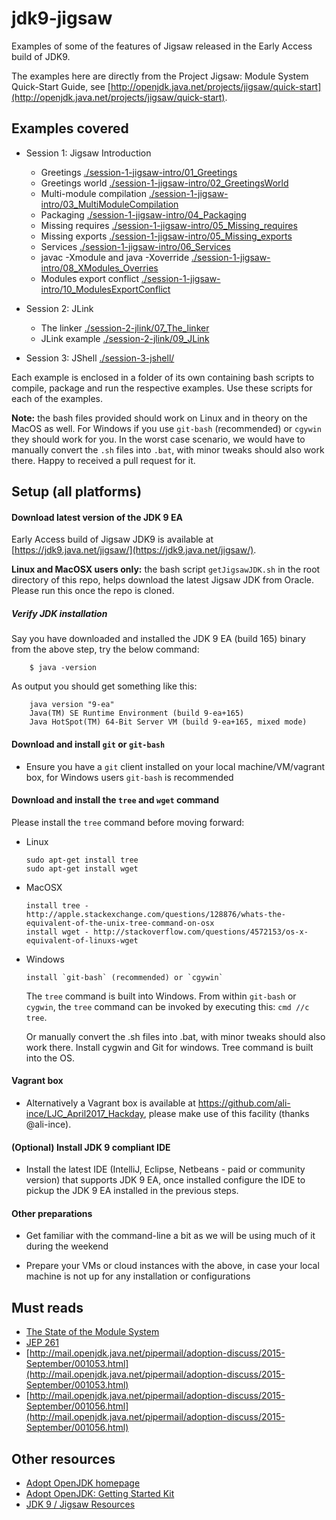 # jdk9-jigsaw

Examples of some of the features of Jigsaw released in the Early Access build of JDK9.

The examples here are directly from the Project Jigsaw: Module System Quick-Start Guide,
see [http://openjdk.java.net/projects/jigsaw/quick-start](http://openjdk.java.net/projects/jigsaw/quick-start).

## Examples covered

- Session 1: Jigsaw Introduction
   - Greetings [./session-1-jigsaw-intro/01_Greetings](./session-1-jigsaw-intro/01_Greetings)
   - Greetings world [./session-1-jigsaw-intro/02_GreetingsWorld](./session-1-jigsaw-intro/02_GreetingsWorld)
   - Multi-module compilation [./session-1-jigsaw-intro/03_MultiModuleCompilation](./session-1-jigsaw-intro/03_MultiModuleCompilation)
   - Packaging [./session-1-jigsaw-intro/04_Packaging](./session-1-jigsaw-intro/04_Packaging)
   - Missing requires [./session-1-jigsaw-intro/05_Missing_requires](./session-1-jigsaw-intro/05_Missing_requires)
   - Missing exports [./session-1-jigsaw-intro/05_Missing_exports](./session-1-jigsaw-intro/05_Missing_exports)
   - Services [./session-1-jigsaw-intro/06_Services](./session-1-jigsaw-intro/06_Services)
   - javac -Xmodule and java -Xoverride [./session-1-jigsaw-intro/08_XModules_Overries](./session-1-jigsaw-intro/08_XModules_Overries)
   - Modules export conflict [./session-1-jigsaw-intro/10_ModulesExportConflict](./session-1-jigsaw-intro/10_ModulesExportConflict)

- Session 2: JLink
   - The linker [./session-2-jlink/07_The_linker](./session-2-jlink/07_The_linker) 
   - JLink example [./session-2-jlink/09_JLink](./session-2-jlink/09_JLink)

- Session 3: JShell [./session-3-jshell/](./session-3-jshell/)   
        
Each example is enclosed in a folder of its own containing bash scripts to compile, package and run the respective examples. Use these scripts for each of the examples.

**Note:** the bash files provided should work on Linux and in theory on the MacOS as well.
For Windows if you use `git-bash` (recommended) or `cgywin` they should work for you. In the worst case scenario, we would have to manually convert the `.sh` files into `.bat`, with minor tweaks
should also work there. Happy to received a pull request for it.

## Setup (all platforms)

#### Download latest version of the JDK 9 EA

Early Access build of Jigsaw JDK9 is available at [https://jdk9.java.net/jigsaw/](https://jdk9.java.net/jigsaw/).

**Linux and MacOSX users only:** the bash script ```getJigsawJDK.sh``` in the root directory of this repo, helps download the latest Jigsaw JDK from Oracle. Please run this once the repo is cloned.

##### Verify JDK installation

Say you have downloaded and installed the JDK 9 EA (build 165) binary from the above step, try the below command:

```
    $ java -version
```

As output you should get something like this:
```
    java version "9-ea"
    Java(TM) SE Runtime Environment (build 9-ea+165)
    Java HotSpot(TM) 64-Bit Server VM (build 9-ea+165, mixed mode)
```

#### Download and install `git` or `git-bash`

- Ensure you have a `git` client installed on your local machine/VM/vagrant box, for Windows users `git-bash` is recommended 

#### Download and install the `tree` and `wget` command

Please install the ```tree``` command before moving forward:

   - Linux
        ```
        sudo apt-get install tree
        sudo apt-get install wget
        ```

   - MacOSX
        ```
        install tree - http://apple.stackexchange.com/questions/128876/whats-the-equivalent-of-the-unix-tree-command-on-osx
        install wget - http://stackoverflow.com/questions/4572153/os-x-equivalent-of-linuxs-wget
        ```
        
   - Windows
        ```
        install `git-bash` (recommended) or `cgywin`
        ```
        
        The `tree` command is built into Windows. From within `git-bash` or `cygwin`, the `tree` command can be invoked by executing this: `cmd //c tree`.
        
        Or manually convert the .sh files into .bat, with minor tweaks should also work there. Install cygwin and Git for windows. Tree command is built into the OS.

#### Vagrant box

- Alternatively a Vagrant box is available at https://github.com/ali-ince/LJC_April2017_Hackday, please make use of this facility (thanks @ali-ince).

#### (Optional) Install JDK 9 compliant IDE

- Install the latest IDE (IntelliJ, Eclipse, Netbeans - paid or community version) that supports JDK 9 EA, once installed configure the IDE to pickup the JDK 9 EA installed in the previous steps.

#### Other preparations

- Get familiar with the command-line a bit as we will be using much of it during the weekend

- Prepare your VMs or cloud instances with the above, in case your local machine is not up for any installation or configurations 

## Must reads
- [The State of the Module System](http://openjdk.java.net/projects/jigsaw/spec/sotms/)
- [JEP 261](http://openjdk.java.net/jeps/261)
- [http://mail.openjdk.java.net/pipermail/adoption-discuss/2015-September/001053.html](http://mail.openjdk.java.net/pipermail/adoption-discuss/2015-September/001053.html) <br/>
- [http://mail.openjdk.java.net/pipermail/adoption-discuss/2015-September/001056.html](http://mail.openjdk.java.net/pipermail/adoption-discuss/2015-September/001056.html)

## Other resources
- [Adopt OpenJDK homepage](https://adoptopenjdk.java.net/)
- [Adopt OpenJDK: Getting Started Kit](http://bit.ly/1NUkPWw)
- [JDK 9 / Jigsaw Resources](./Java-9-Resources.md)
